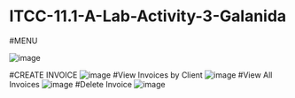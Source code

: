 # ITCC-11.1-A-Lab-Activity-3-Galanida
#MENU

![image](https://github.com/user-attachments/assets/03f581a7-a47d-4fda-aca9-5979b6d17edd)

#CREATE INVOICE
![image](https://github.com/user-attachments/assets/8d4d18a3-2737-4ebf-bba6-7385fa466edc)
#View Invoices by Client
![image](https://github.com/user-attachments/assets/3cdf2d19-20a9-4e66-9a0c-06ed96d9b853)
#View All Invoices
![image](https://github.com/user-attachments/assets/c6caff9c-f165-4879-88a7-81321a0b1772)
#Delete Invoice
![image](https://github.com/user-attachments/assets/26bba979-d441-4c69-b8bf-ad04fb40e0d5)

